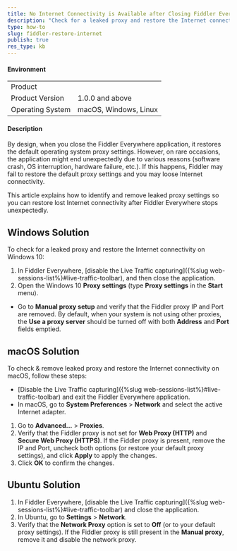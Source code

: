 ```yaml
---
title: No Internet Connectivity is Available after Closing Fiddler Everywhere
description: "Check for a leaked proxy and restore the Internet connectivity after the Fiddler Everywhere web-debugging client stops unexpectedly."
type: how-to
slug: fiddler-restore-internet
publish: true
res_type: kb
---
```


#### Environment

|   |   |
|---|---|
| Product   |
| Product Version | 1.0.0 and above  |
| Operating System | macOS, Windows, Linux  |

#### Description

By design, when you close the Fiddler Everywhere application, it restores the default operating system proxy settings. However, on rare occasions, the application might end unexpectedly due to various reasons (software crash, OS interruption, hardware failure, etc.). If this happens, Fiddler may fail to restore the default proxy settings and you may loose Internet connectivity.

This article explains how to identify and remove leaked proxy settings so you can restore lost Internet connectivity after Fiddler Everywhere stops unexpectedly.

## Windows Solution

To check for a leaked proxy and restore the Internet connectivity on Windows 10:

1. In Fiddler Everywhere, [disable the Live Traffic capturing]({%slug web-sessions-list%}#live-traffic-toolbar), and then close the application.
1. Open the Windows 10 **Proxy settings** (type **Proxy settings** in the **Start** menu).
- Go to **Manual proxy setup** and verify that the Fiddler proxy IP and Port are removed. By default, when your system is not using other proxies, the **Use a proxy server** should be turned off with both **Address** and **Port** fields emptied.

## macOS Solution

To check & remove leaked proxy and restore the Internet connectivity on macOS, follow these steps:

- [Disable the Live Traffic capturing]({%slug web-sessions-list%}#live-traffic-toolbar) and exit the Fiddler Everywhere application.
- In macOS, go to **System Preferences** > **Network** and select the active Internet adapter.
1. Go to **Advanced...** > **Proxies**.
1. Verify that the Fiddler proxy is not set for **Web Proxy (HTTP)** and **Secure Web Proxy (HTTPS)**. If the Fiddler proxy is present, remove the IP and Port, uncheck both options (or restore your default proxy settings), and click **Apply** to apply the changes.
1. Click **OK** to confirm the changes.

## Ubuntu Solution

1. In Fiddler Everywhere, [disable the Live Traffic capturing]({%slug web-sessions-list%}#live-traffic-toolbar) and close the application.
1. In Ubuntu, go to **Settings** > **Network**.
1. Verify that the **Network Proxy** option is set to **Off** (or to your default proxy settings). If the Fiddler proxy is still present in the **Manual proxy**, remove it and disable the network proxy.

